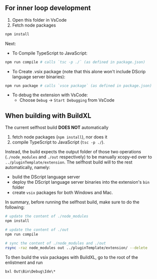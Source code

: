 ## For inner loop development

  1. Open this folder in VsCode
  2. Fetch node packages
```bash
npm install
```
Next:

  - To Compile TypeScript to JavaScript:
```bash
npm run compile # calls `tsc -p ./` (as defined in package.json)
```
  - To Create .vsix package (note that this alone won't include DScrip language server binaries):
```bash
npm run package # calls `vsce package` (as defined in package.json)
```
  - To debug the extension with VsCode: 
    - Choose `Debug` -> `Start Debugging` from VsCode

## When building with BuildXL

The current selfhost build **DOES NOT** automatically
  1. fetch node packages (`npm install`), nor does it
  2. compile TypeScript to JavaScript (`tsc -p ./`).

Instead, the build expects the output folder of those two operations (`./node_modules` and `./out` respectively) to be manually xcopy-ed over to
`../pluginTemplate/extension`.  The selfhost build will to the rest automatically, namely:
  - bulid the DScript language server
  - deploy the DScript language server binaries into the extension's `bin` folder
  - create `vsix` packages for both Windows and Mac.

In summary, before running the selfhost build, make sure to do the following:
```bash
# update the content of ./node_modules
npm install

# update the content of ./out
npm run compile

# sync the content of ./node_modules and ./out
rsync -raz node_modules out ../pluginTemplate/extension/ --delete
```

To then build the vsix packages with BuildXL, go to the root of the enlistment and run
```cmd
bxl Out\Bin\Debug\Ide\*
```
